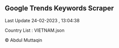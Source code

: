 

## Google Trends Keywords Scraper 
 
Last Update 24-02-2023 , 13:04:38

Country List :
VIETNAM.json



© Abdul Muttaqin 
